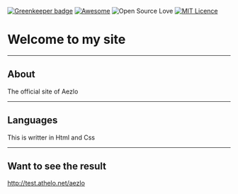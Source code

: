 [![Greenkeeper badge](https://badges.greenkeeper.io/greenkeeperio/badges.svg)](https://greenkeeper.io/) [![Awesome](https://cdn.rawgit.com/sindresorhus/awesome/d7305f38d29fed78fa85652e3a63e154dd8e8829/media/badge.svg)](https://github.com/sindresorhus/awesome) ![Open Source Love](https://badges.frapsoft.com/os/v2/open-source.svg?v=102) [![MIT Licence](https://badges.frapsoft.com/os/mit/mit.svg?v=103)](https://opensource.org/licenses/mit-license.php)

# Welcome to my site

-----

## About

The official site of Aezlo

-----

## Languages 

This is writter in Html and Css

-----

## Want to see the result

http://test.athelo.net/aezlo
